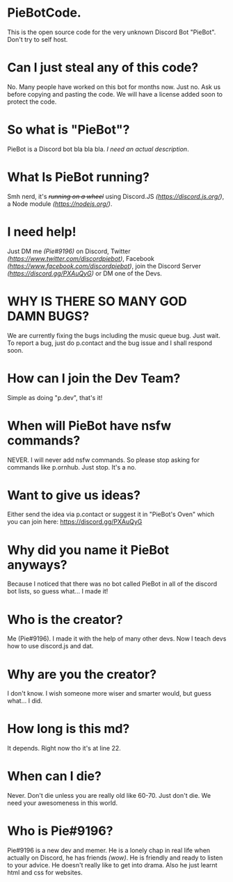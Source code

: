 # PieBotCode.
This is the open source code for the very unknown Discord Bot "PieBot". Don't try to self host.
# Can I just steal any of this code?
No. Many people have worked on this bot for months now. Just no. Ask us before copying and pasting the code. We will have a license added soon to protect the code.
# So what is "PieBot"?
PieBot is a Discord bot bla bla bla. *I need an actual description*.
# What Is PieBot running?
Smh nerd, it's *~~running on a wheel~~* using Discord.JS *(https://discord.js.org/)*, a Node module *(https://nodejs.org/)*.
# I need help!
Just DM me *(Pie#9196)* on Discord, Twitter *(https://www.twitter.com/discordpiebot)*, Facebook *(https://www.facebook.com/discordpiebot)*, join the Discord Server *(https://discord.gg/PXAuQyG)* or DM one of the Devs.
# WHY IS THERE SO MANY GOD DAMN BUGS?
We are currently fixing the bugs including the music queue bug. Just wait. To report a bug, just do p.contact and the bug issue and I shall respond soon.
# How can I join the Dev Team?
Simple as doing "p.dev", that's it!
# When will PieBot have nsfw commands?
NEVER. I will never add nsfw commands. So please stop asking for commands like p.ornhub. Just stop. It's a no.
# Want to give us ideas?
Either send the idea via p.contact or suggest it in "PieBot's Oven" which you can join here: https://discord.gg/PXAuQyG
# Why did you name it PieBot anyways?
Because I noticed that there was no bot called PieBot in all of the discord bot lists, so guess what... I made it!
# Who is the creator?
Me (Pie#9196). I made it with the help of many other devs. Now I teach devs how to use discord.js and dat.
# Why are you the creator?
I don't know. I wish someone more wiser and smarter would, but guess what... I did.
# How long is this md?
It depends. Right now tho it's at line 22.
# When can I die?
Never. Don't die unless you are really old like 60-70. Just don't die. We need your awesomeness in this world.
# Who is Pie#9196?
Pie#9196 is a new dev and memer. He is a lonely chap in real life when actually on Discord, he has friends *(wow)*. He is friendly and ready to listen to your advice. He doesn't really like to get into drama. Also he just learnt html and css for websites.
